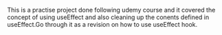 This is a practise project done following udemy course and it covered the concept of using useEffect and also cleaning up the conents defined in useEffect.Go through it as a revision on how to use useEffect hook.
